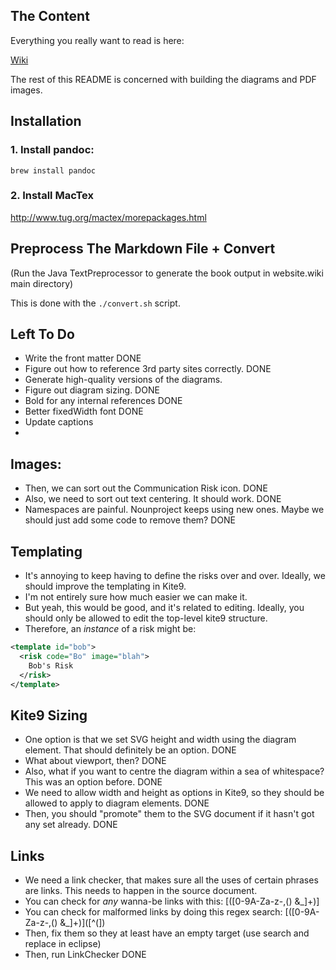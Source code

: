 ## The Content

Everything you really want to read is here:

[Wiki](https://github.com/risk-first/website/wiki)

The rest of this README is concerned with building the diagrams and PDF images.

## Installation

### 1. Install pandoc:

```
brew install pandoc
```

### 2.  Install MacTex

http://www.tug.org/mactex/morepackages.html

##  Preprocess The Markdown File + Convert

(Run the Java TextPreprocessor to generate the book output in website.wiki main directory)

This is done with the `./convert.sh` script.

## Left To Do

- Write the front matter DONE
- Figure out how to reference 3rd party sites correctly.    DONE
- Generate high-quality versions of the diagrams.
- Figure out diagram sizing.        DONE
- Bold for any internal references  DONE
- Better fixedWidth font            DONE
- Update captions 
- 



## Images:  

- Then, we can sort out the Communication Risk icon.   DONE
- Also, we need to sort out text centering.  It should work.  DONE
- Namespaces are painful.  Nounproject keeps using new ones.  Maybe we should just add some code to remove them?  DONE

## Templating

- It's annoying to keep having to define the risks over and over.  Ideally, we should improve the templating in Kite9.
- I'm not entirely sure how much easier we can make it.  
- But yeah, this would be good, and it's related to editing.   Ideally, you should only be allowed to edit the top-level kite9 structure.
- Therefore, an _instance_ of a risk might be:

```xml
<template id="bob">
  <risk code="Bo" image="blah">
    Bob's Risk
  </risk>
</template>
```

## Kite9 Sizing

- One option is that we set SVG height and width using the diagram element.  That should definitely be an option.  DONE
- What about viewport, then?   DONE
- Also, what if you want to centre the diagram within a sea of whitespace?  This was an option before.  DONE
- We need to allow width and height as options in Kite9, so they should be allowed to apply to diagram elements.  DONE
- Then, you should "promote" them to the SVG document if it hasn't got any set already.   DONE

## Links

- We need a link checker, that makes sure all the uses of certain phrases are links.  This needs to happen in the source document.
- You can check for _any_ wanna-be links with this: \[([0-9A-Za-z\-,\(\) &_]+)\]
- You can check for malformed links by doing this regex search: \[([0-9A-Za-z\-,\(\) &_]+)\]([^\(])
- Then, fix them so they at least have an empty target (use search and replace in eclipse)
- Then, run LinkChecker  DONE


